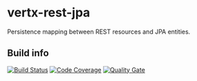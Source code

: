 # vertx-rest-jpa
Persistence mapping between REST resources and JPA entities.

## Build info
[![Build Status](https://travis-ci.org/dslash/vertx-rest-jpa.svg?branch=master)](https://travis-ci.org/dslash/vertx-rest-jpa)
[![Code Coverage](https://img.shields.io/codecov/c/github/pvorb/property-providers/develop.svg)](https://codecov.io/github/pvorb/property-providers?branch=master)
[![Quality Gate](https://sonarcloud.io/api/badges/gate?key=com.github.dslash:vertx-rest-jpa)](https://sonarcloud.io/dashboard/index/com.github.dslash:vertx-rest-jpa)